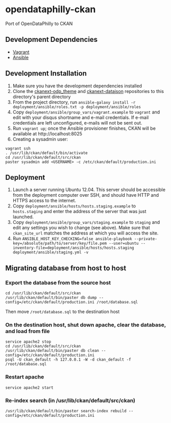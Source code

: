 opendataphilly-ckan
===================

Port of OpenDataPhilly to CKAN

Development Dependencies
------------------

* [Vagrant](http://www.vagrantup.com)
* [Ansible](http://www.ansible.com)


Development Installation
---------------

1. Make sure you have the development dependencies installed
2. Clone the [ckanext-odp_theme](https://github.com/azavea/ckanext-odp_theme) and [ckanext-datajson](https://github.com/azavea/ckanext-datajson/) repositories to this directory's parent directory
3. From the project directory, run `ansible-galaxy install -r deployment/ansible/roles.txt -p deployment/ansible/roles`
4. Copy `deployment/ansible/group_vars/vagrant.example` to `vagrant` and edit with your disqus shortname and e-mail credentials. If e-mail credentials are left unconfigured, e-mails will not be sent out.
5. Run `vagrant up`; once the Ansible provisioner finishes, CKAN will be available at http://localhost:8025
6. Creating a sysadmin user:
  ```
  vagrant ssh
  . /usr/lib/ckan/default/bin/activate
  cd /usr/lib/ckan/default/src/ckan
  paster sysadmin add <USERNAME> -c /etc/ckan/default/production.ini
  ```

Deployment
-----------------

1. Launch a server running Ubuntu 12.04. This server should be accessible from the deployment computer over SSH, and should have HTTP and HTTPS access to the internet.
2. Copy `deployment/ansible/hosts/hosts.staging.example` to `hosts.staging` and enter the address of the server that was just launched.
3. Copy `deployment/ansible/group_vars/staging.example` to `staging` and edit any settings you wish to change (see above). Make sure that `ckan_site_url` matches the address at which you will access the site.
4. Run `ANSIBLE_HOST_KEY_CHECKING=false ansible-playbook --private-key=/absolute/path/to/server/key/file.pem --user=ubuntu --inventory-file=deployment/ansible/hosts/hosts.staging deployment/ansible/staging.yml -v`


Migrating database from host to host
-----------------

### Export the database from the source host
```
cd /usr/lib/ckan/default/src/ckan
/usr/lib/ckan/default/bin/paster db dump --config=/etc/ckan/default/production.ini /root/database.sql
```
Then move `/root/database.sql` to the destination host

### On the destination host, shut down apache, clear the database, and load from file
```
service apache2 stop
cd /usr/lib/ckan/default/src/ckan
/usr/lib/ckan/default/bin/paster db clean --config=/etc/ckan/default/production.ini
psql -U ckan_default -h 127.0.0.1 -W -d ckan_default -f /root/database.sql
```
### Restart apache
```
service apache2 start
```
### Re-index search (in /usr/lib/ckan/default/src/ckan)
```
/usr/lib/ckan/default/bin/paster search-index rebuild --config=/etc/ckan/default/production.ini
```
